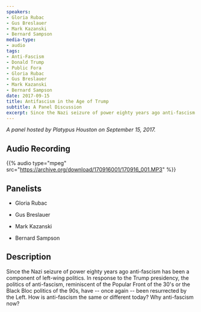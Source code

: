 ```yaml
---
speakers:
- Gloria Rubac
- Gus Breslauer
- Mark Kazanski
- Bernard Sampson
media-type:
- audio
tags:
- Anti-Fascism
- Donald Trump
- Public Fora
- Gloria Rubac
- Gus Breslauer
- Mark Kazanski
- Bernard Sampson
date: 2017-09-15
title: Antifascism in the Age of Trump
subtitle: A Panel Discussion
excerpt: Since the Nazi seizure of power eighty years ago anti-fascism has been a component of left-wing politics. In response to the Trump presidency, the politics of anti-fascism, reminiscent of the Popular Front of the 30's or the Black Bloc politics of the 90s, have -- once again -- been resurrected by the Left. How is anti-fascism the same or different today? Why anti-fascism now?
---
```


_A panel hosted by Platypus Houston on September 15, 2017._

## Audio Recording

{{% audio type="mpeg" src="https://archive.org/download/170916001/170916_001.MP3" %}}

## Panelists

- Gloria Rubac

- Gus Breslauer

- Mark Kazanski

- Bernard Sampson

## Description

Since the Nazi seizure of power eighty years ago anti-fascism has been a component of left-wing politics. In response to the Trump presidency, the politics of anti-fascism, reminiscent of the Popular Front of the 30's or the Black Bloc politics of the 90s, have -- once again -- been resurrected by the Left. How is anti-fascism the same or different today? Why anti-fascism now?

